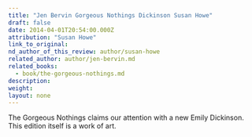 ```yaml
---
title: "Jen Bervin Gorgeous Nothings Dickinson Susan Howe"
draft: false
date: 2014-04-01T20:54:00.000Z
attribution: "Susan Howe"
link_to_original:
nd_author_of_this_review: author/susan-howe
related_author: author/jen-bervin.md
related_books:
  - book/the-gorgeous-nothings.md
description:
weight:
layout: none
---
```

The Gorgeous Nothings claims our attention with a new Emily Dickinson. This edition itself is a work of art.

